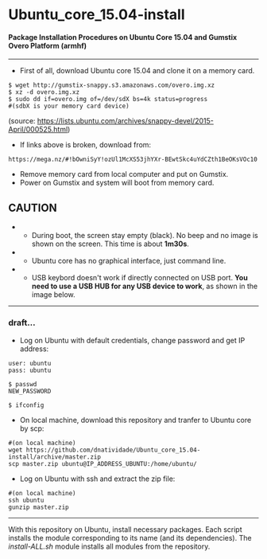 # Ubuntu_core_15.04-install
#### Package Installation Procedures on Ubuntu Core 15.04 and Gumstix Overo Platform (armhf)

---

- First of all, download Ubuntu core 15.04 and clone it on a memory card.
```
$ wget http://gumstix-snappy.s3.amazonaws.com/overo.img.xz
$ xz -d overo.img.xz
$ sudo dd if=overo.img of=/dev/sdX bs=4k status=progress
#(sdbX is your memory card device)
```
(source: https://lists.ubuntu.com/archives/snappy-devel/2015-April/000525.html)


- If links above is broken, download from:
```
https://mega.nz/#!bOwniSyY!ozUl1McXS53jhYXr-BEwtSkc4uYdCZth1BeOKsVOc10
```

- Remove memory card from local computer and put on Gumstix.
- Power on Gumstix and system will boot from memory card.

CAUTION
---
- - During boot, the screen stay empty (black). No beep and no image is shown on the screen. This time is about **1m30s**.
- - Ubuntu core has no graphical interface, just command line.
- - USB keybord doesn't work if directly connected on USB port. **You need to use a USB HUB for any USB device to work**, as shown in the image below.




---
### draft...

- Log on Ubuntu with default credentials, change password and get IP address:
```
user: ubuntu
pass: ubuntu
```

```
$ passwd
NEW_PASSWORD
```

```
$ ifconfig
```

- On local machine, download this repository and tranfer to Ubuntu core by scp:
```
#(on local machine)
wget https://github.com/dnatividade/Ubuntu_core_15.04-install/archive/master.zip
scp master.zip ubuntu@IP_ADDRESS_UBUNTU:/home/ubuntu/
```

- Log on Ubuntu with ssh and extract the zip file:
```
#(on local machine)
ssh ubuntu
gunzip master.zip
```

---

With this repository on Ubuntu, install necessary packages. Each script installs the module corresponding to its name (and its dependencies). The *install-ALL.sh* module installs all modules from the repository.


